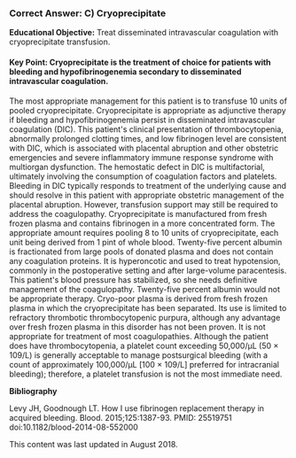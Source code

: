 
### Correct Answer: C) Cryoprecipitate 

**Educational Objective:** Treat disseminated intravascular coagulation with cryoprecipitate transfusion.

#### **Key Point:** Cryoprecipitate is the treatment of choice for patients with bleeding and hypofibrinogenemia secondary to disseminated intravascular coagulation.

The most appropriate management for this patient is to transfuse 10 units of pooled cryoprecipitate. Cryoprecipitate is appropriate as adjunctive therapy if bleeding and hypofibrinogenemia persist in disseminated intravascular coagulation (DIC). This patient's clinical presentation of thrombocytopenia, abnormally prolonged clotting times, and low fibrinogen level are consistent with DIC, which is associated with placental abruption and other obstetric emergencies and severe inflammatory immune response syndrome with multiorgan dysfunction. The hemostatic defect in DIC is multifactorial, ultimately involving the consumption of coagulation factors and platelets. Bleeding in DIC typically responds to treatment of the underlying cause and should resolve in this patient with appropriate obstetric management of the placental abruption. However, transfusion support may still be required to address the coagulopathy. Cryoprecipitate is manufactured from fresh frozen plasma and contains fibrinogen in a more concentrated form. The appropriate amount requires pooling 8 to 10 units of cryoprecipitate, each unit being derived from 1 pint of whole blood.
Twenty-five percent albumin is fractionated from large pools of donated plasma and does not contain any coagulation proteins. It is hyperoncotic and used to treat hypotension, commonly in the postoperative setting and after large-volume paracentesis. This patient's blood pressure has stabilized, so she needs definitive management of the coagulopathy. Twenty-five percent albumin would not be appropriate therapy.
Cryo-poor plasma is derived from fresh frozen plasma in which the cryoprecipitate has been separated. Its use is limited to refractory thrombotic thrombocytopenic purpura, although any advantage over fresh frozen plasma in this disorder has not been proven. It is not appropriate for treatment of most coagulopathies.
Although the patient does have thrombocytopenia, a platelet count exceeding 50,000/µL (50 × 109/L) is generally acceptable to manage postsurgical bleeding (with a count of approximately 100,000/µL [100 × 109/L] preferred for intracranial bleeding); therefore, a platelet transfusion is not the most immediate need.

**Bibliography**

Levy JH, Goodnough LT. How I use fibrinogen replacement therapy in acquired bleeding. Blood. 2015;125:1387-93. PMID: 25519751 doi:10.1182/blood-2014-08-552000

This content was last updated in August 2018.